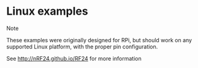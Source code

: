 # Linux examples

> [!note]
> These examples were originally designed for RPi, but should work on any supported Linux platform, with the proper pin configuration.

See <http://nRF24.github.io/RF24> for more information
